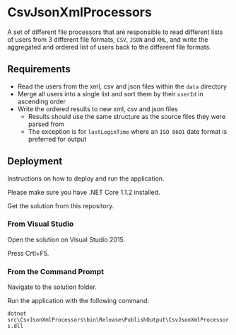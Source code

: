# CsvJsonXmlProcessors

A set of different file processors that are responsible to read different lists of users from 3 different file formats, ```CSV```, ```JSON``` and ```XML```, and write the aggregated and ordered list of users back to the different file formats.


## Requirements

* Read the users from the xml, csv and json files within the `data` directory
* Merge all users into a single list and sort them by their `userId` in ascending order
* Write the ordered results to new xml, csv and json files
  * Results should use the same structure as the source files they were parsed from
  * The exception is for `lastLoginTime` where an `ISO 8601` date format is preferred for output

  
## Deployment

Instructions on how to deploy and run the application.

Please make sure you have .NET Core 1.1.2 installed.

Get the solution from this repository.


### From Visual Studio

Open the solution on Visual Studio 2015.

Press Crtl+F5.


### From the Command Prompt

Navigate to the solution folder.

Run the application with the following command:

``` dotnet src\CsvJsonXmlProcessors\bin\Release\PublishOutput\CsvJsonXmlProcessors.dll ```
